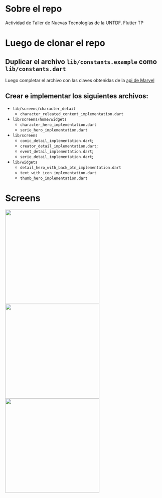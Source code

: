 # Sobre el repo
Actividad de Taller de Nuevas Tecnologías de la UNTDF. Flutter TP

# Luego de clonar el repo

## Duplicar el archivo `lib/constants.example` como `lib/constants.dart`
Luego completar el archivo con las claves obtenidas de la [api de Marvel](https://developer.marvel.com/)

## Crear e implementar los siguientes archivos:
- `lib/screens/character_detail`
    - `character_releated_content_implementation.dart`
- `lib/screens/home/widgets`
    - `character_hero_implementation.dart`
    - `serie_hero_implementation.dart`
- `lib/screens`
    - `comic_detail_implementation.dart`;
    - `creator_detail_implementation.dart`;
    - `event_detail_implementation.dart`;
    - `serie_detail_implementation.dart`;
- `lib/widgets`
    - `detail_hero_with_back_btn_implementation.dart`
    - `text_with_icon_implementation.dart`
    - `thumb_hero_implementation.dart`

# Screens

<p float="left">
  <img src="https://user-images.githubusercontent.com/4073607/125515308-d4f57957-4563-469c-850a-d225f1687826.png" width="300" />
  <img src="https://user-images.githubusercontent.com/4073607/125515351-759ec99c-745e-490a-812c-cb2ec0deecc2.png" width="300" /> 
  <img src="https://user-images.githubusercontent.com/4073607/125515471-888fc505-b413-4149-8b96-be79e93efe44.png" width="300" />
</p>







